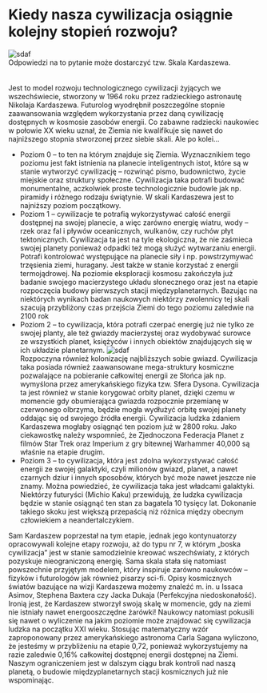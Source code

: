 # Kiedy nasza cywilizacja osiągnie kolejny stopień rozwoju?
![sdaf](https://github.com/qbaw/strona/blob/master/11.png)</br>
Odpowiedzi na to pytanie może dostarczyć tzw. Skala Kardaszewa.</br></br></br>
Jest to model rozwoju technologicznego cywilizacji żyjących we wszechświecie, stworzony w 1964 roku przez radzieckiego astronautę Nikolaja Kardaszewa. Futurolog wyodrębnił poszczególne stopnie zaawansowania względem wykorzystania przez daną cywilizację dostępnych w kosmosie zasobów energii. Co zabawne radziecki naukowiec w połowie XX wieku uznał, że Ziemia nie kwalifikuje się nawet do najniższego stopnia stworzonej przez siebie skali.
Ale po kolei…
* Poziom 0 – to ten na którym znajduje się Ziemia. Wyznacznikiem tego poziomu jest fakt istnienia na planecie inteligentnych istot, które są w stanie wytworzyć cywilizację – rozwinąć pismo, budownictwo, życie miejskie oraz struktury społeczne. Cywilizacja taka potrafi budować monumentalne, aczkolwiek proste technologicznie budowle jak np. piramidy i różnego rodzaju świątynie. W skali Kardaszewa jest to najniższy poziom początkowy.
* Poziom 1 – cywilizacje te potrafią wykorzystywać całość energii dostępnej na swojej planecie, a więc zarówno energię wiatru, wody – rzek oraz fal i pływów oceanicznych, wulkanów, czy ruchów płyt tektonicznych. Cywilizacja ta jest na tyle ekologiczna, że nie zaśmieca swojej planety ponieważ odpadki też mogą służyć wytwarzaniu energii. Potrafi kontrolować występujące na planecie siły i np. powstrzymywać trzęsienia ziemi, huragany. Jest także w stanie korzystać z energii termojądrowej. Na poziomie eksploracji kosmosu zakończyła już badanie swojego macierzystego układu słonecznego oraz jest na etapie rozpoczęcia budowy pierwszych stacji międzyplanetarnych. Bazując na niektórych wynikach badan naukowych niektórzy zwolennicy tej skali szacują przybliżony czas przejścia Ziemi do tego poziomu zaledwie na 2100 rok
* Poziom 2 – to cywilizacja, która potrafi czerpać energię już nie tylko ze swojej planty, ale też gwiazdy macierzystej oraz wydobywać surowce ze wszystkich planet, księżyców i innych obiektów znajdujących się w ich układzie planetarnym. 
![sdaf](https://github.com/qbaw/strona/blob/master/12.jpg)</br>
 Rozpoczyna również kolonizację najbliższych sobie gwiazd. Cywilizacja taka posiada również zaawansowane mega-struktury kosmiczne pozwalające na pobieranie całkowitej energii ze Słońca jak np. wymyślona przez amerykańskiego fizyka tzw. Sfera Dysona. Cywilizacja ta jest również w stanie korygować orbity planet, dzięki czemu w momencie gdy obumierająca gwiazda rozpocznie przemianę w czerwonego olbrzyma, będzie mogła wydłużyć orbitę swojej planety oddając się od swojego źródła energii. Cywilizacja ludzka zdaniem Kardaszewa mogłaby osiągnąć ten poziom już w 2800 roku. Jako ciekawostkę należy wspomnieć, że Zjednoczona Federacja Planet z filmów Star Trek oraz Imperium z gry bitewnej Warhammer 40,000 są właśnie na etapie drugim.
* Poziom 3 – to cywilizacja, która jest zdolna wykorzystywać całość energii ze swojej galaktyki, czyli milionów gwiazd, planet, a nawet czarnych dziur i innych sposobów, których być może nawet jeszcze nie znamy. Można powiedzieć, że cywilizacja taka jest władcami galaktyki. Niektórzy futuryści (Michio Kaku) przewidują, że ludzka cywilizacja będzie w stanie osiągnąć ten stan za bagatela 10 tysięcy lat. Dokonanie takiego skoku jest większą przepaścią niż różnica między obecnym człowiekiem a neandertalczykiem.

Sam Kardaszew poprzestał na tym etapie, jednak jego kontynuatorzy opracowywali kolejne etapy rozwoju, aż do typu nr 7, w którym „boska cywilizacja” jest w stanie samodzielnie kreować wszechświaty, z których pozyskuje nieograniczoną energię. Sama skala stała się natomiast powszechnie przyjętym modelem, który inspiruje zarówno naukowców – fizyków i futurologów jak również pisarzy sci-fi. Opisy kosmicznych światów bazujące na wizji Kardaszewa możemy znaleźć m. in. u Issaca Asimov, Stephena Baxtera czy Jacka Dukaja (Perfekcyjna niedoskonałość).
Ironią jest, że Kardaszew stworzył swoją skalę w momencie, gdy na ziemi nie istniały nawet energooszczędne żarówki! Naukowcy natomiast pokusili się nawet o wyliczenie na jakim poziomie może znajdować się cywilizacja ludzka na początku XXI wieku. Stosując matematyczny wzór zaproponowany przez amerykańskiego astronoma Carla Sagana wyliczono, że jesteśmy w przybliżeniu na etapie 0,72, ponieważ wykorzystujemy na razie zaledwie 0,16% całkowitej dostępnej energii dostępnej na Ziemi. Naszym ograniczeniem jest w dalszym ciągu brak kontroli nad naszą planetą, o budowie międzyplanetarnych stacji kosmicznych już nie wspominając.
